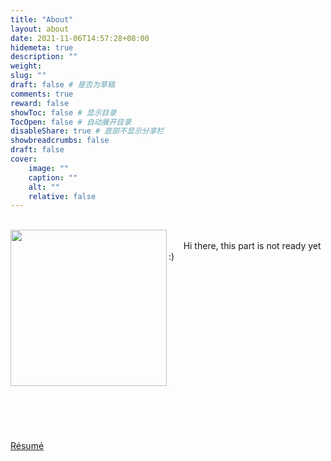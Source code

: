 ```yaml
---
title: "About"
layout: about
date: 2021-11-06T14:57:28+08:00
hidemeta: true
description: ""
weight:
slug: ""
draft: false # 是否为草稿
comments: true
reward: false
showToc: false # 显示目录
TocOpen: false # 自动展开目录
disableShare: true # 底部不显示分享栏
showbreadcrumbs: false
draft: false
cover:
    image: ""
    caption: ""
    alt: ""
    relative: false
---
```


<br />

<img align="left" src="temp.jpeg" style="width: 250px" class="img_floats" />
<br />
&nbsp; &nbsp; &nbsp; Hi there, this part is not ready yet :) <br/> <br/>
&nbsp; &nbsp; &nbsp;  <br/>
&nbsp; &nbsp; &nbsp;  <br/>
&nbsp; &nbsp; &nbsp;  <br/> <br/>
&nbsp; &nbsp; &nbsp;  <br/>
&nbsp; &nbsp; &nbsp;  <br/>
&nbsp; &nbsp; &nbsp;  <br/>
&nbsp; &nbsp; &nbsp;  <br/>
&nbsp; &nbsp; &nbsp;  <br/>
&nbsp; &nbsp; &nbsp;  <br/>
&nbsp; &nbsp; &nbsp;  <br/>
&nbsp; &nbsp; &nbsp;  <br/>
&nbsp; &nbsp; &nbsp; <br/><br/>
<br/>

[Résumé](Yuehhuan_resume.pdf) 


